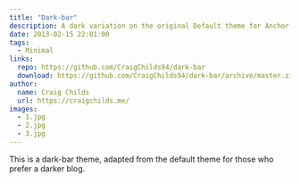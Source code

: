 ```yaml
---
title: "Dark-bar"
description: A dark variation on the original Default theme for Anchor
date: 2013-02-15 22:01:00
tags:
  - Minimal
links:
  repo: https://github.com/CraigChilds94/dark-bar
  download: https://github.com/CraigChilds94/dark-bar/archive/master.zip
author:
  name: Craig Childs
  url: https://craigchilds.me/
images:
  - 1.jpg
  - 2.jpg
  - 3.jpg
---
```


This is a dark-bar theme, adapted from the default theme for those who prefer a darker blog.
